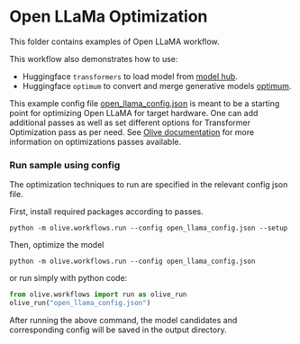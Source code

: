 # Open LLaMa Optimization
This folder contains examples of Open LLaMA workflow.

This workflow also demonstrates how to use:
- Huggingface `transformers` to load model from [model hub](https://huggingface.co/models).
- Huggingface `optimum` to convert and merge generative models [optimum](https://huggingface.co/docs/optimum/index).

This example config file [open_llama_config.json](open_llama_config.json) is meant to be a starting point for optimizing Open LLaMA for target hardware. One can add additional passes as well as set different options for Transformer Optimization pass as per need. See [Olive documentation](https://microsoft.github.io/Olive/) for more information on optimizations passes available.

### Run sample using config

The optimization techniques to run are specified in the relevant config json file.

First, install required packages according to passes.
```
python -m olive.workflows.run --config open_llama_config.json --setup
```

Then, optimize the model
```
python -m olive.workflows.run --config open_llama_config.json
```


or run simply with python code:
```python
from olive.workflows import run as olive_run
olive_run("open_llama_config.json")
```

After running the above command, the model candidates and corresponding config will be saved in the output directory.
